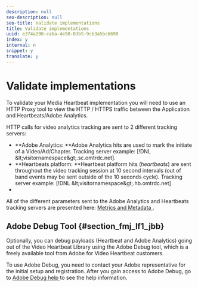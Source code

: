 ```yaml
---
description: null
seo-description: null
seo-title: Validate implementations
title: Validate implementations
uuid: e374a298-ca6a-4e98-83b5-9cb3a5bc6690
index: y
internal: n
snippet: y
translate: y
---
```


# Validate implementations

To validate your Media Heartbeat implementation you will need to use an HTTP Proxy tool to view the HTTP / HTTPS traffic between the Application and Heartbeats/Adobe Analytics. 

HTTP calls for video analytics tracking are sent to 2 different tracking servers: 


* **Adobe Analytics: **Adobe Analytics hits are used to mark the initiate of a Video/Ad/Chapter. Tracking server example: [!DNL  &amp;lt;visitornamespace&amp;gt;.sc.omtrdc.net].
* **Heartbeats platform: **Heartbeat platform hits (*heartbeats*) are sent throughout the video tracking session at 10 second intervals (out of band events may be sent outside of the 10 seconds cycle). Tracking server example: [!DNL  &amp;lt;visitornamespace&amp;gt;.hb.omtrdc.net]
*


All of the different parameters sent to the Adobe Analytics and Heartbeats tracking servers are presented here: [ Metrics and Metadata ](https://marketing-stage.adobe.com/resources/help/en_US/sc/appmeasurement/hbvideo/c_vhl_metrics-and-metadata.html).

## Adobe Debug Tool {#section_fmj_lf1_jbb}

Optionally, you can debug payloads (Heartbeat and Adobe Analytics) going out of the Video Heartbeat Library using the Adobe Debug tool, which is a freely available tool from Adobe for Video Heartbeat customers.

To use Adobe Debug, you need to contact your Adobe representative for the initial setup and registration. After you gain access to Adobe Debug, go to [ Adobe Debug help ](https://debug.adobe.com/login?next=/#/help/) to see the help information. 
